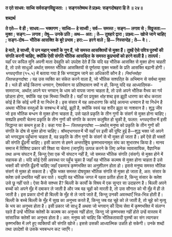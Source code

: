 **त एते साधव: साध्वि सर्वसङ्गविवॢजता: ।** **सङ्गस्तेष्वथ ते प्राथ्र्य: सङ्गदोषहरा हि ते ॥ २४॥** 

**शब्दार्थ** 

**ते एते—** **वे ही** **; साधव:—** **भक्तगण** **; साध्वि—** **हे साध्वी** **; सर्व—** **समस्त** **; सङ्ग—** **लगाव से** **; विवॢजता:—** **मुक्त** **; सङ्ग:—** **लगाव** **; तेषु—** **उनके प्रति** **; अथ—** **अत:** **; ते—** **तुश्हारे द्वारा** **; प्राथ्र्य:—** **खोजे जाने चाहिए** **; सङ्ग-दोष—** **भौतिक आसक्ति** **के बुरे प्रभाव** **; हरा:—** **हरने वाले** **; हि—** **निस्सन्देह** **; ते—** **वे।** **.** 

**हे माते, हे साध्वी, ये उन महान् भक्तों के गुण हैं, जो समस्त आसक्तियों से मुक्त हैं।** **तुश्हें ऐसे पवित्र पुरुषों की संगति करनी चाहिए, क्योंकि ऐसी संगति भौतिक आसकि्त** **के समस्त कुप्रभावों को हरने वाली है।** **तात्पर्य :** यहाँ पर कपिल मुनि अपनी माता देवहूति को उपदेश देते हैं कि यदि वह भौतिक आसक्ति से मुक्त होना चाहती है, तो उसे साधुओं अर्थात् समस्त भौतिक आसक्तियों से पूर्णतया युक्त भक्तों के प्रति आसक्ति बढ़ानी होगी। *भगवद्गीता* (१५.५) में बताया गया है कि भगवद्धाम जाने का अधिकारी कौन है। *निर्मानमोहा जितसङ्गदोषा:।* यह उस व्यक्ति का संकेत करने वाला है, जो भौतिक सश्पति्त के अभिमान से सर्वथा मुक्त है। भले ही कोई कितना धनवान, ऐश्वर्यवान या प्रतिष्ठावान क्यों न हो, किन्तु यदि वह आध्याति्मक-सामराज्य, अर्थात् अपने घर भगवान् के धाम को वापस जाना चाहता है, तो उसे अपने भौतिक वैभव का गर्व छोडऩा होगा, क्योंकि यह एक मिथ्या स्थिति है। यहाँ पर प्रयुक्त *मोह* शब्द इस झूठी धारणा का बोध कराता कोई है कि कोई धनी है या निर्धन है। इस संसार में यह अवधारणा कि कोई अत्यन्त धनवान है या निर्धन है अथवा भौतिक वस्तुओं के सश्बन्ध में कोई, झूठी है, क्योंकि स्वयं यह शरीर झूठा या नाशवान है। शुद्ध जीव जो इस भौतिक बन्धन से मुक्त होना चाहता है, उसे पहले प्रकृति के तीन गुणों के संसर्ग से मुक्त होना चाहिए। सश्प्रति हमारी चेतना प्रकृति के तीन गुणों की संगति के कारण कलुषित हो चुकी है, फलत: *भगवद्गीता* में इसी सिद्धान्त का कथन हुआ है। कहा गया है— *जितसङ्गदोषा:* —अर्थात् मनुष्य को प्रकृति के तीन गुणों की संगति के दोष से मुक्त होना चाहिए। *श्रीमद्भागवत* में भी यहाँ पर इसी की पुष्टि हुई है—शुद्ध भक्त जो अपने को भगवद्धाम पहुँचाना चाहता है, वह प्रकृति के तीन गुणों के संसर्ग से भी मुक्त हो जाता है। हमें ऐसे ही भक्तों की संगति ढूँढनी चाहिए। इसी कारण से हमने अन्तर्राष्ट्रिय कृष्णभावनामृत संघ का शुभारश्भ किया है। मानव समाज में विशिष्ट प्रकार की शिक्षा या चेतना (जागृति) उत्पन्न करने के लिए अनेक व्यावसायिक, वैज्ञानिक तथा अन्य संघटन हैं, किन्तु ऐसा एक भी संघटन नहीं है, जो समस्त भौतिक संगति (संसर्ग) से मुक्त होने में सहायक हो। यदि कोई ऐसी अवस्था पर पहुँच चुका है जहाँ वह भौतिक कल्मष से मुक्त होना चाहता है उसे भक्तों की संगति ढूँढनी चाहिए जहाँ एकमात्र कृष्णभक्ति का अनुशीलन होता हो। इससे मनुष्य समस्त भौतिक संसर्ग से मुक्त हो सकता है। चूँकि भक्त समस्त दोषयुक्त भौतिक संगति से मुक्त हो जाता है, अत: संसार के क्लेश उसे प्रभावित नहीं कर पाते। यद्यपि वह भौतिक जगत में रहता प्रतीत होता है, किन्तु संसार के क्लेश उसे छू नहीं पाते। ऐसा कैसे सश्भव है? बिल्ली के कार्यों के विषय में एक सुन्दर सा उदाहरण है। बिल्ली अपने बच्चों को अपने मुँह में दबाकर ले जाती है और जब वह चूहों को मारती है, तो उस सौगात को भी मुँह में ही ले जाती है। इस प्रकार दोनों ही बिल्ली के मुँह से ले जाये जाते हैं, किन्तु उनकी अवस्थाएँ भिन्न-भिन्न होती हैं। बिल्ली के बच्चे बिल्ली के मुँह में सुख का अनुभव करते हैं, किन्तु जब वह चूहे को ले जाती है, तो चूहे को मृत्यु के भय का अनुभव होता है। इसी प्रकार जो साधु हैं अथवा जो भगवान् की दिव्य सेवा में कृष्णभक्ति में संलग्न रहते हैं उन्हें भौतिक क्लेशों के कल्मष का अनुभव नहीं होता, किन्तु जो कृष्णभक्त नहीं होते उन्हें वास्तव में सांसारिक क्लेशों का अनुभव होता है। अत: मनुष्य को चाहिए कि भौतिकतावादी पुरुषों का संग त्यागकर कृष्णभक्ति में लगे हुए व्यक्तियों की संगति खोजे। इससे उसकी आध्यात्मिक उन्नति हो सकेगी। उनके शब्दों तथा उपदेशों से उसके भवबन्धन कट जाएँगे।  